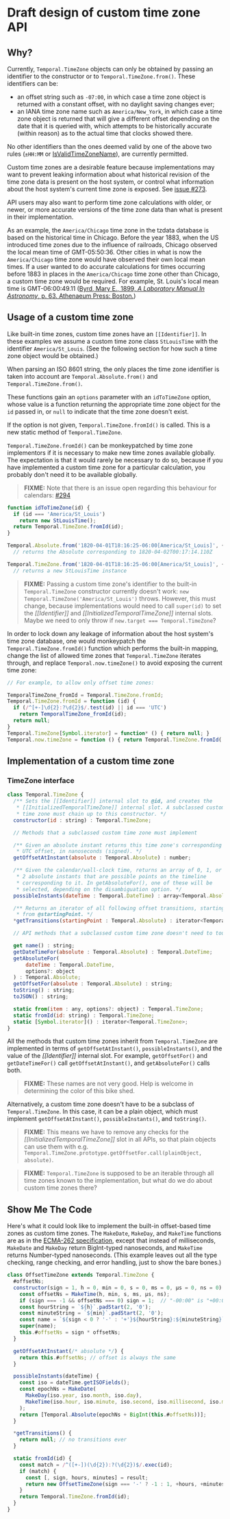 # Draft design of custom time zone API

## Why?

Currently, `Temporal.TimeZone` objects can only be obtained by passing an identifier to the constructor or to `Temporal.TimeZone.from()`.
These identifiers can be:

- an offset string such as `-07:00`, in which case a time zone object is returned with a constant offset, with no daylight saving changes ever;
- an IANA time zone name such as `America/New_York`, in which case a time zone object is returned that will give a different offset depending on the date that it is queried with, which attempts to be historically accurate (within reason) as to the actual time that clocks showed there.

No other identifiers than the ones deemed valid by one of the above two rules (`±HH:MM` or [IsValidTimeZoneName](https://tc39.es/ecma402/#sec-isvalidtimezonename)), are currently permitted.

Custom time zones are a desirable feature because implementations may want to prevent leaking information about what historical revision of the time zone data is present on the host system, or control what information about the host system's current time zone is exposed.
See [issue #273](https://github.com/tc39/proposal-temporal/issues/273).

API users may also want to perform time zone calculations with older, or newer, or more accurate versions of the time zone data than what is present in their implementation.

As an example, the `America/Chicago` time zone in the tzdata database is based on the historical time in Chicago.
Before the year 1883, when the US introduced time zones due to the influence of railroads, Chicago observed the local mean time of GMT-05:50:36.
Other cities in what is now the `America/Chicago` time zone would have observed their own local mean times.
If a user wanted to do accurate calculations for times occurring before 1883 in places in the `America/Chicago` time zone other than Chicago, a custom time zone would be required.
For example, St. Louis's local mean time is GMT-06:00:49.11 ([Byrd, Mary E., 1899, _A Laboratory Manual In Astronomy_, p. 63. Athenaeum Press: Boston.](https://books.google.ca/books?id=Xfg3AAAAMAAJ&pg=PA63))

## Usage of a custom time zone

Like built-in time zones, custom time zones have an `[[Identifier]]`.
In these examples we assume a custom time zone class `StLouisTime` with the identifier `America/St_Louis`.
(See the following section for how such a time zone object would be obtained.)

When parsing an ISO 8601 string, the only places the time zone identifier is taken into account are `Temporal.Absolute.from()` and `Temporal.TimeZone.from()`.

These functions gain an `options` parameter with an `idToTimeZone` option, whose value is a function returning the appropriate time zone object for the `id` passed in, or `null` to indicate that the time zone doesn't exist.

If the option is not given, `Temporal.TimeZone.fromId()` is called.
This is a new static method of `Temporal.TimeZone`.

`Temporal.TimeZone.fromId()` can be monkeypatched by time zone implementors if it is necessary to make new time zones available globally.
The expectation is that it would rarely be necessary to do so, because if you have implemented a custom time zone for a particular calculation, you probably don't need it to be available globally.

> **FIXME:** Note that there is an issue open regarding this behaviour for calendars: [#294](https://github.com/tc39/proposal-temporal/issues/294)

```javascript
function idToTimeZone(id) {
  if (id === 'America/St_Louis')
    return new StLouisTime();
  return Temporal.TimeZone.fromId(id);
}

Temporal.Absolute.from('1820-04-01T18:16:25-06:00[America/St_Louis]', { idToTimeZone })
  // returns the Absolute corresponding to 1820-04-02T00:17:14.110Z

Temporal.TimeZone.from('1820-04-01T18:16:25-06:00[America/St_Louis]', { idToTimeZone })
  // returns a new StLouisTime instance
```

> **FIXME:** Passing a custom time zone's identifier to the built-in `Temporal.TimeZone` constructor currently doesn't work: `new Temporal.TimeZone('America/St_Louis')` throws.
> However, this must change, because implementations would need to call `super(id)` to set the _[[Identifier]]_ and _[[InitializedTemporalTimeZone]]_ internal slots.
> Maybe we need to only throw if `new.target === Temporal.TimeZone`?

In order to lock down any leakage of information about the host system's time zone database, one would monkeypatch the `Temporal.TimeZone.fromId()` function which performs the built-in mapping, change the list of allowed time zones that `Temporal.TimeZone` iterates through, and replace `Temporal.now.timeZone()` to avoid exposing the current time zone:

```javascript
// For example, to allow only offset time zones:

TemporalTimeZone_fromId = Temporal.TimeZone.fromId;
Temporal.TimeZone.fromId = function (id) {
  if (/^[+-]\d{2}:?\d{2}$/.test(id) || id === 'UTC')
    return TemporalTimeZone_fromId(id);
  return null;
}
Temporal.TimeZone[Symbol.iterator] = function* () { return null; }
Temporal.now.timeZone = function () { return Temporal.TimeZone.fromId('UTC'); }
```

## Implementation of a custom time zone

### TimeZone interface

```javascript
class Temporal.TimeZone {
  /** Sets the [[Identifier]] internal slot to @id, and creates the
   * [[InitializedTemporalTimeZone]] internal slot. A subclassed custom
   * time zone must chain up to this constructor. */
  constructor(id : string) : Temporal.TimeZone;

  // Methods that a subclassed custom time zone must implement

  /** Given an absolute instant returns this time zone's corresponding
   * UTC offset, in nanoseconds (signed). */
  getOffsetAtInstant(absolute : Temporal.Absolute) : number;

  /** Given the calendar/wall-clock time, returns an array of 0, 1, or
   * 2 absolute instants that are possible points on the timeline
   * corresponding to it. In getAbsoluteFor(), one of these will be
   * selected, depending on the disambiguation option. */
  possibleInstants(dateTime : Temporal.DateTime) : array<Temporal.Absolute>;

  /** Returns an iterator of all following offset transitions, starting
   * from @startingPoint. */
  *getTransitions(startingPoint : Temporal.Absolute) : iterator<Temporal.Absolute>;

  // API methods that a subclassed custom time zone doesn't need to touch

  get name() : string;
  getDateTimeFor(absolute : Temporal.Absolute) : Temporal.DateTime;
  getAbsoluteFor(
      dateTime : Temporal.DateTime,
      options?: object
  ) : Temporal.Absolute;
  getOffsetFor(absolute : Temporal.Absolute) : string;
  toString() : string;
  toJSON() : string;

  static from(item : any, options?: object) : Temporal.TimeZone;
  static fromId(id: string) : Temporal.TimeZone;
  static [Symbol.iterator]() : iterator<Temporal.TimeZone>;
}
```

All the methods that custom time zones inherit from `Temporal.TimeZone` are implemented in terms of `getOffsetAtInstant()`, `possibleInstants()`, and the value of the _[[Identifier]]_ internal slot.
For example, `getOffsetFor()` and `getDateTimeFor()` call `getOffsetAtInstant()`, and `getAbsoluteFor()` calls both.

> **FIXME:** These names are not very good.
> Help is welcome in determining the color of this bike shed.

Alternatively, a custom time zone doesn't have to be a subclass of `Temporal.TimeZone`.
In this case, it can be a plain object, which must implement `getOffsetAtInstant()`, `possibleInstants()`, and `toString()`.

> **FIXME:** This means we have to remove any checks for the _[[InitializedTemporalTimeZone]]_ slot in all APIs, so that plain objects can use them with e.g. `Temporal.TimeZone.prototype.getOffsetFor.call(plainObject, absolute)`.

> **FIXME:** `Temporal.TimeZone` is supposed to be an iterable through all time zones known to the implementation, but what do we do about custom time zones there?

## Show Me The Code

Here's what it could look like to implement the built-in offset-based time zones as custom time zones.
The `MakeDate`, `MakeDay`, and `MakeTime` functions are as in the [ECMA-262 specification](https://tc39.es/ecma262/#sec-overview-of-date-objects-and-definitions-of-abstract-operations), except that instead of milliseconds, `MakeDate` and `MakeDay` return BigInt-typed nanoseconds, and `MakeTime` returns Number-typed nanoseconds.
(This example leaves out all the type checking, range checking, and error handling, just to show the bare bones.)

```javascript
class OffsetTimeZone extends Temporal.TimeZone {
  #offsetNs;
  constructor(sign = 1, h = 0, min = 0, s = 0, ms = 0, µs = 0, ns = 0) {
    const offsetNs = MakeTime(h, min, s, ms, µs, ns);
    if (sign === -1 && offsetNs === 0) sign = 1;  // "-00:00" is "+00:00"
    const hourString = `${h}`.padStart(2, '0');
    const minuteString = `${min}`.padStart(2, '0');
    const name = `${sign < 0 ? '-' : '+'}${hourString}:${minuteString}`;
    super(name);
    this.#offsetNs = sign * offsetNs;
  }

  getOffsetAtInstant(/* absolute */) {
    return this.#offsetNs; // offset is always the same
  }

  possibleInstants(dateTime) {
    const iso = dateTime.getISOFields();
    const epochNs = MakeDate(
      MakeDay(iso.year, iso.month, iso.day),
      MakeTime(iso.hour, iso.minute, iso.second, iso.millisecond, iso.microsecond, iso.nanosecond)
    );
    return [Temporal.Absolute(epochNs + BigInt(this.#offsetNs))];
  }

  *getTransitions() {
    return null; // no transitions ever
  }

  static fromId(id) {
    const match = /^([+-])(\d{2}):?(\d{2})$/.exec(id);
    if (match) {
      const [, sign, hours, minutes] = result;
      return new OffsetTimeZone(sign === '-' ? -1 : 1, +hours, +minutes, 0, 0, 0, 0);
    }
    return Temporal.TimeZone.fromId(id);
  }
}
```
